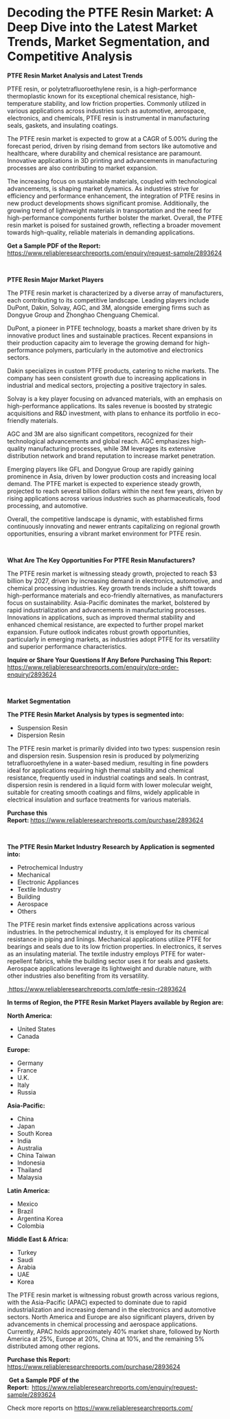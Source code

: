 <p><h1>Decoding the PTFE Resin Market: A Deep Dive into the Latest Market Trends, Market Segmentation, and Competitive Analysis</h1></p><p><strong>PTFE Resin Market Analysis and Latest Trends</strong></p>
<p><p>PTFE resin, or polytetrafluoroethylene resin, is a high-performance thermoplastic known for its exceptional chemical resistance, high-temperature stability, and low friction properties. Commonly utilized in various applications across industries such as automotive, aerospace, electronics, and chemicals, PTFE resin is instrumental in manufacturing seals, gaskets, and insulating coatings.</p><p>The PTFE resin market is expected to grow at a CAGR of 5.00% during the forecast period, driven by rising demand from sectors like automotive and healthcare, where durability and chemical resistance are paramount. Innovative applications in 3D printing and advancements in manufacturing processes are also contributing to market expansion. </p><p>The increasing focus on sustainable materials, coupled with technological advancements, is shaping market dynamics. As industries strive for efficiency and performance enhancement, the integration of PTFE resins in new product developments shows significant promise. Additionally, the growing trend of lightweight materials in transportation and the need for high-performance components further bolster the market. Overall, the PTFE resin market is poised for sustained growth, reflecting a broader movement towards high-quality, reliable materials in demanding applications.</p></p>
<p><strong>Get a Sample PDF of the Report:&nbsp;</strong> <a href="https://www.reliableresearchreports.com/enquiry/request-sample/2893624?utm_campaign=3020&utm_medium=2&utm_source=Github&utm_content=ia&utm_term=15032025&utm_id=ptfe-resin">https://www.reliableresearchreports.com/enquiry/request-sample/2893624</a></p>
<p>&nbsp;</p>
<p><strong>PTFE Resin Major Market Players</strong></p>
<p><p>The PTFE resin market is characterized by a diverse array of manufacturers, each contributing to its competitive landscape. Leading players include DuPont, Dakin, Solvay, AGC, and 3M, alongside emerging firms such as Dongyue Group and Zhonghao Chenguang Chemical.</p><p>DuPont, a pioneer in PTFE technology, boasts a market share driven by its innovative product lines and sustainable practices. Recent expansions in their production capacity aim to leverage the growing demand for high-performance polymers, particularly in the automotive and electronics sectors. </p><p>Dakin specializes in custom PTFE products, catering to niche markets. The company has seen consistent growth due to increasing applications in industrial and medical sectors, projecting a positive trajectory in sales.</p><p>Solvay is a key player focusing on advanced materials, with an emphasis on high-performance applications. Its sales revenue is boosted by strategic acquisitions and R&D investment, with plans to enhance its portfolio in eco-friendly materials.</p><p>AGC and 3M are also significant competitors, recognized for their technological advancements and global reach. AGC emphasizes high-quality manufacturing processes, while 3M leverages its extensive distribution network and brand reputation to increase market penetration.</p><p>Emerging players like GFL and Dongyue Group are rapidly gaining prominence in Asia, driven by lower production costs and increasing local demand. The PTFE market is expected to experience steady growth, projected to reach several billion dollars within the next few years, driven by rising applications across various industries such as pharmaceuticals, food processing, and automotive.</p><p>Overall, the competitive landscape is dynamic, with established firms continuously innovating and newer entrants capitalizing on regional growth opportunities, ensuring a vibrant market environment for PTFE resin.</p></p>
<p>&nbsp;</p>
<p><strong>What Are The Key Opportunities For PTFE Resin Manufacturers?</strong></p>
<p><p>The PTFE resin market is witnessing steady growth, projected to reach $3 billion by 2027, driven by increasing demand in electronics, automotive, and chemical processing industries. Key growth trends include a shift towards high-performance materials and eco-friendly alternatives, as manufacturers focus on sustainability. Asia-Pacific dominates the market, bolstered by rapid industrialization and advancements in manufacturing processes. Innovations in applications, such as improved thermal stability and enhanced chemical resistance, are expected to further propel market expansion. Future outlook indicates robust growth opportunities, particularly in emerging markets, as industries adopt PTFE for its versatility and superior performance characteristics.</p></p>
<p><strong>Inquire or Share Your Questions If Any Before Purchasing This Report:</strong> <a href="https://www.reliableresearchreports.com/enquiry/pre-order-enquiry/2893624?utm_campaign=3020&utm_medium=2&utm_source=Github&utm_content=ia&utm_term=15032025&utm_id=ptfe-resin">https://www.reliableresearchreports.com/enquiry/pre-order-enquiry/2893624</a></p>
<p>&nbsp;</p>
<p><strong>Market Segmentation</strong></p>
<p><strong>The PTFE Resin Market Analysis by types is segmented into:</strong></p>
<p><ul><li>Suspension Resin</li><li>Dispersion Resin</li></ul></p>
<p><p>The PTFE resin market is primarily divided into two types: suspension resin and dispersion resin. Suspension resin is produced by polymerizing tetrafluoroethylene in a water-based medium, resulting in fine powders ideal for applications requiring high thermal stability and chemical resistance, frequently used in industrial coatings and seals. In contrast, dispersion resin is rendered in a liquid form with lower molecular weight, suitable for creating smooth coatings and films, widely applicable in electrical insulation and surface treatments for various materials.</p></p>
<p><strong>Purchase this Report:&nbsp;</strong><a href="https://www.reliableresearchreports.com/purchase/2893624?utm_campaign=3020&utm_medium=2&utm_source=Github&utm_content=ia&utm_term=15032025&utm_id=ptfe-resin">https://www.reliableresearchreports.com/purchase/2893624</a></p>
<p>&nbsp;</p>
<p><strong>The PTFE Resin Market Industry Research by Application is segmented into:</strong></p>
<p><ul><li>Petrochemical Industry</li><li>Mechanical</li><li>Electronic Appliances</li><li>Textile Industry</li><li>Building</li><li>Aerospace</li><li>Others</li></ul></p>
<p><p>The PTFE resin market finds extensive applications across various industries. In the petrochemical industry, it is employed for its chemical resistance in piping and linings. Mechanical applications utilize PTFE for bearings and seals due to its low friction properties. In electronics, it serves as an insulating material. The textile industry employs PTFE for water-repellent fabrics, while the building sector uses it for seals and gaskets. Aerospace applications leverage its lightweight and durable nature, with other industries also benefiting from its versatility.</p></p>
<p><a href="https://www.reliableresearchreports.com/ptfe-resin-r2893624?utm_campaign=3020&utm_medium=2&utm_source=Github&utm_content=ia&utm_term=15032025&utm_id=ptfe-resin">&nbsp;https://www.reliableresearchreports.com/ptfe-resin-r2893624</a></p>
<p><strong>In terms of Region, the PTFE Resin Market Players available by Region are:</strong></p>
<p>
    <p> <strong> North America: </strong>
        <ul>
            <li>United States</li>
            <li>Canada</li>
        </ul>
        </p> 
    <p> <strong> Europe: </strong>
        <ul>
            <li>Germany</li>
            <li>France</li>
            <li>U.K.</li>
            <li>Italy</li>
            <li>Russia</li>
        </ul>
        </p> 
    <p> <strong> Asia-Pacific: </strong>
        <ul>
            <li>China</li>
            <li>Japan</li>
            <li>South Korea</li>
            <li>India</li>
            <li>Australia</li>
            <li>China Taiwan</li>
            <li>Indonesia</li>
            <li>Thailand</li>
            <li>Malaysia</li>
        </ul>
        </p> 
    <p> <strong> Latin America: </strong>
        <ul>
            <li>Mexico</li>
            <li>Brazil</li>
            <li>Argentina Korea</li>
            <li>Colombia</li>
        </ul>
        </p> 
    <p> <strong> Middle East & Africa: </strong>
        <ul>
            <li>Turkey</li>
            <li>Saudi</li>
            <li>Arabia</li>
            <li>UAE</li>
            <li>Korea</li>
        </ul>
    </p>
    </p>
<p><p>The PTFE resin market is witnessing robust growth across various regions, with the Asia-Pacific (APAC) expected to dominate due to rapid industrialization and increasing demand in the electronics and automotive sectors. North America and Europe are also significant players, driven by advancements in chemical processing and aerospace applications. Currently, APAC holds approximately 40% market share, followed by North America at 25%, Europe at 20%, China at 10%, and the remaining 5% distributed among other regions.</p></p>
<p><strong>Purchase this Report: </strong><a href="https://www.reliableresearchreports.com/purchase/2893624?utm_campaign=3020&utm_medium=2&utm_source=Github&utm_content=ia&utm_term=15032025&utm_id=ptfe-resin">https://www.reliableresearchreports.com/purchase/2893624</a></p>
<p>&nbsp;<strong>Get a Sample PDF of the Report:&nbsp;&nbsp;</strong><a href="https://www.reliableresearchreports.com/enquiry/request-sample/2893624?utm_campaign=3020&utm_medium=2&utm_source=Github&utm_content=ia&utm_term=15032025&utm_id=ptfe-resin">https://www.reliableresearchreports.com/enquiry/request-sample/2893624</a></p>
<p><strong></strong></p>
<p>Check more reports on <a href="https://www.reliableresearchreports.com/?utm_campaign=3020&utm_medium=2&utm_source=Github&utm_content=ia&utm_term=15032025&utm_id=ptfe-resin">https://www.reliableresearchreports.com/</a></p>